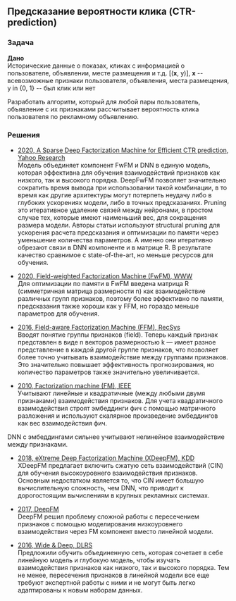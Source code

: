 ## Предсказание вероятности клика (CTR-prediction)

### Задача
**Дано**   
Исторические данные о показах, кликах с информацией о пользователе, объявлении, месте размещения и т.д.
[(**x**, y)], **x** -- всевозможные признаки пользователя, объявления, места размещения, y in {0, 1} -- был клик или нет

Разработать алгоритм, который для любой пары пользователь, объявление с их признаками рассчитывает вероятность клика пользователя по рекламному объявлению.

### Решения  
* [2020, A Sparse Deep Factorization Machine for Efficient CTR prediction, Yahoo Research](https://arxiv.org/pdf/2002.06987.pdf)  
Модель объединяет компонент FwFM и DNN в единую модель, которая эффективна для обучения взаимодействий признаков как низкого, так и высокого порядка. DeepFwFM позволяет значительно сократить время вывода при использовании такой комбинации, в то время как другие архитектуры могут потерпеть неудачу либо в глубоких ускорениях модели, либо в точных предсказаниях.
Pruning это итеративное удаление связей между нейронами, в простом случае тех, которые имеют наименьший вес, для сокращения размера модели.
Авторы статьи используют structural pruning для ускорения расчета предсказания и оптимизации по памяти через уменьшение количества параметров. А именно они итеративно обрезают связи в DNN компоненте и в матрице R.
В результате качество сравнимое с state-of-the-art, но меньше ресурсов для обучения.

* [2020, Field-weighted Factorization Machine (FwFM), WWW](https://arxiv.org/pdf/1806.03514.pdf)  
Для оптимизации по памяти в FwFM введена матрица R (симметричная матрица размерности n) как взаимодействие различных групп признаков, поэтому более эффективно по памяти,  предсказания также хороши как у FFM, но гораздо меньше параметров для обучения.
    
* [2016, Field-aware Factorization Machine (FFM), RecSys](https://www.csie.ntu.edu.tw/~cjlin/papers/ffm.pdf)  
Вводят понятие группы признаков (field). Теперь каждый признак представлен в виде n векторов размерностью k — имеет разное представление в каждой другой группе признаков, что позволяет более точно учитывать взаимодействие между группами признаков. Это значительно повышает эффективность прогнозирования, но количество параметров также значительно увеличивается.

* [2010, Factorization machine (FM), IEEE](https://analyticsconsultores.com.mx/wp-content/uploads/2019/03/Factorization-Machines-Steffen-Rendle-Osaka-University-2010.pdf)   
Учитывают линейные и квадратичные (между любыми двумя признаками) взаимодействия признаков. Для учета квадратичного взаимодействия строят эмбеддинги фич с помощью матричного разложения и используют скалярное произведение эмбеддингов как вес взаимодействия фич.


DNN с эмбеддингами сильнее учитывают нелинейное взаимодействие между признаками. 

* [2018, eXtreme Deep Factorization Machine (XDeepFM), KDD](https://arxiv.org/pdf/1803.05170.pdf)  
XDeepFM предлагает включить сжатую сеть взаимодействий (CIN) для обучения высокоуровнего взаимодействия признаков. Основным недостатком является то, что CIN имеет большую вычислительную сложность, чем DNN, что приводит к дорогостоящим вычислениям в крупных рекламных системах.

* [2017, DeepFM](https://arxiv.org/pdf/1703.04247.pdf)  
DeepFM решил проблему сложной работы с пересечением признаков с помощью моделирования низкоуровнего взаимодействия через FM компонент вместо линейной модели. 

* [2016, Wide & Deep, DLRS](https://dl.acm.org/doi/10.1145/2988450.2988454)  
Предложили обучить объединенную сеть, которая сочетает в себе линейную модель и глубокую модель, чтобы изучать взаимодействия признаков как низкого, так и высокого порядка. Тем не менее, пересечения признаков в линейной модели все еще требуют экспертной работы с ними и не могут быть легко адаптированы к новым наборам данных.
    

    

